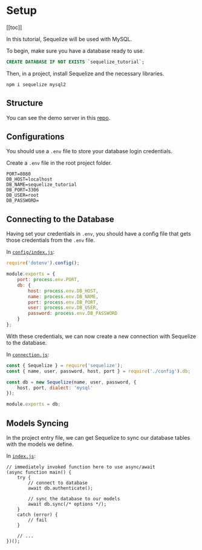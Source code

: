 # Setup

[[toc]]

In this tutorial, Sequelize will be used with MySQL.

To begin, make sure you have a database ready to use.

```sql
CREATE DATABASE IF NOT EXISTS `sequelize_tutorial`;
```

Then, in a project, install Sequelize and the necessary libraries.

```
npm i sequelize mysql2
```

## Structure

You can see the demo server in this [repo](https://github.com/chungkw/sequelize_tutorial/tree/main/server).

## Configurations

You should use a `.env` file to store your database login credentials.

Create a `.env` file in the root project folder.

```{5-6}
PORT=8080
DB_HOST=localhost
DB_NAME=sequelize_tutorial
DB_PORT=3306
DB_USER=root
DB_PASSWORD=
```

## Connecting to the Database

Having set your credentials in `.env`, you should have a config file that gets those credentials from the `.env` file.

In [`config/index.js`](../server/src/config/index.js):

```js
require('dotenv').config();

module.exports = {
    port: process.env.PORT,
    db: {
        host: process.env.DB_HOST,
        name: process.env.DB_NAME,
        port: process.env.DB_PORT,
        user: process.env.DB_USER,
        password: process.env.DB_PASSWORD
    }
};
```

With these credentials, we can now create a new connection with Sequelize to the database.

In [`connection.js`](../server/src/config/connection.js):

```js
const { Sequelize } = require('sequelize');
const { name, user, password, host, port } = require('./config').db;

const db = new Sequelize(name, user, password, {
    host, port, dialect: 'mysql'
});

module.exports = db;
```

## Models Syncing

In the project entry file, we can get Sequelize to sync our database tables with the models we define.

In [`index.js`](../server/index.js):

```js{7-8}
// immediately invoked function here to use async/await
(async function main() {
    try {
        // connect to database
        await db.authenticate();

        // sync the database to our models
        await db.sync(/* options */);
    }
    catch (error) {
        // fail
    }

    // ...
})();
```
